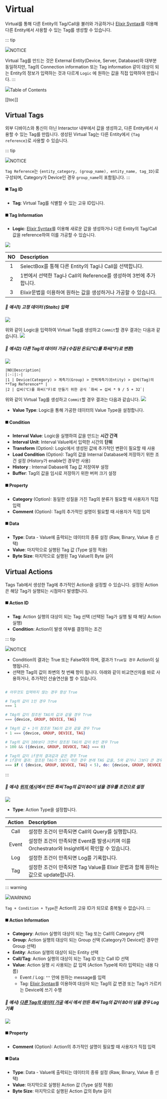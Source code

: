 # Virtual
Virtual를 통해 다른 Entity의 Tag/Call을 불러와 가공하거나 [Elixir Syntax](../elixir/elixirSyntax.md)를 이용해 다른 Entity에서 사용할 수 있는 Tag를 생성할 수 있습니다.

::: tip <p class="custom-block-title"><img src="../../img/icon/tip.svg">NOTICE</p>
Virtual Tag를 만드는 것은 External Entity(Device, Server, Database)와 대부분 동일하지만, Tag의 Connection information 또는 Tag information 같이 대상이 되는 Entity의 정보가 입력하는 것과 다르게 `Logic` 에 원하는 값을 직접 입력하여 만듭니다.
:::

<div class="toc-title"><img src="../../img/icon/list.svg">Table of Contents</div>

[[toc]]

## Virtual Tags
외부 디바이스와 통신이 아닌 Interactor 내부에서 값을 생성하고, 다른 Entity에서 사용할 수 있는 Tag를 만듭니다. 생성된 Virtual Tag는 다른 Entity에서 `{Tag reference}`로 사용할 수 있습니다.

::: tip <p class="custom-block-title"><img src="../../img/icon/tip.svg">NOTICE</p>
`Tag Reference`는 `{entity_category, (group_name), entity_name, tag_ID}`로 구성되며, Category가 Device인 경우 `group_name`이 포함됩니다.
:::


#### :black_medium_square: Tag ID
- **Tag**: Virtual Tag를 식별할 수 있는 고유 ID입니다.

#### :black_medium_square: Tag Information
- **Logic**: [Elixir Syntax](../elixir/elixirSyntax.md)를 이용해 새로운 값을 생성하거나 다른 Entity의 Tag/Call 값을 reference하여 이를 가공할 수 있습니다.
<img src="../../img/internalEntity/logic.png">

  |NO|Description|
  |:-:|:-|
  |1 | SelectBox를 통해 다른 Entity의 Tag나 Call을 선택합니다. |
  |2 | 1번에서 선택한 Tag나 Call의 Reference를 생성하여 3번에 추가합니다. |
  |3 | Elixir문법을 이용하여 원하는 값을 생성하거나 가공할 수 있습니다.|

  ##### :mag_right: 예시1) 고정 데이터 (Staitc) 입력

  <img src="../../img/internalEntity/logic-exam1-1.png">

  위와 같이 Logic을 입력하여 Virtual Tag를 생성하고 `Commit`할 경우 결과는 다음과 같습니다.
  <img src="../../img/internalEntity/logic-exam1-2.png">

  ##### <div id="exam1"> :mag_right: 예시2) 다른 Tag의 데이터 가공 (수집된 온도(℃)를 화씨(°F)로 변환)</div>

  <img src="../../img/internalEntity/logic-exam2-1.png">

    |NO|Description|
    |:-:|:-|
    |1 | Device(Category) > 계측기(Group) > 전력계측기(Entity) > 섭씨(Tag)의 **Tag Reference** |
    |2 | 섭씨(℃)를 화씨(°F)로 만들기 위한 공식 `화씨 = 섭씨 * 9 / 5 + 32`|

  
  위와 같이 Virtual Tag를 생성하고 `Commit`할 경우 결과는 다음과 같습니다.
  <img src="../../img/internalEntity/logic-exam2-2.png">

- **Value Type**: Logic을 통해 가공한 데이터의 Value Type을 설정합니다. 

#### :black_medium_square: Condition
- **Interval Value**: Logic을 실행하여 값을 만드는 **시간 간격**
- **Interval Unit**: Interval Value에서 입력한 시간의 **단위**
- **Transform** (Option): Logic에서 생성된 값에 추가적인 변환이 필요할 때 사용
- **Load Condition** (Option): Tag의 값을 Internal Database에 저장하기 위한 조건 설정 (History가 enable인 경우만 사용)
- **History** : Internal Dabase에 Tag 값 저장여부 설정
- **Buffer**: Tag의 값을 임시로 저장하기 위한 버퍼 크기 설정
#### :black_medium_square: Property
- **Category** (Option): 동일한 성질을 가진 Tag의 분류가 필요할 때 사용자가 직접 입력
- **Comment** (Option): Tag의 추가적인 설명이 필요할 때 사용자가 직접 입력

#### :black_medium_square: Data
- **Type**: Data - Value에 출력되는 데이터의 종류 설정 (Raw, Binary, Value 중 선택)
- **Value**: 마지막으로 실행된 Tag 값 (Type 설정 적용)
- **Byte Size**: 마지막으로 실행된 Tag Value의 Byte 길이


## Virtual Actions
Tags Tab에서 생성한 Tag에 추가적인 Action을 설정할 수 있습니다. 설정된 Action은 해당 Tag가 실행되는 시점마다 발생합니다.

#### :black_medium_square: Action ID
- **Tag**: Action 실행의 대상이 되는 Tag 선택 (선택된 Tag가 실행 될 때 해당 Action 실행)
- **Condition**: Action이 발생 여부를 결정하는 조건

::: tip <p class="custom-block-title"><img src="../../img/icon/tip.svg">NOTICE</p>
- Condition의 결과는 True 또는 False여야 하며, 결과가 `True일 경우` Action이 실행됩니다.
- 선택한 Tag의 값이 좌변의 첫 번째 항이 됩니다. 아래와 같이 비교연산자를 바로 사용하거나, 추가적인 산술연산을 할 수 있습니다.
``` elixir

# 아무것도 입력하지 않는 경우 항상 True

# Tag의 값이 1인 경우 True
=== 1 

# TAg의 값이 참조된 TAG의 값과 같을 경우 True
=== {device, GROUP, DEVICE, TAG}

# TAg의 값 + 1이 참조된 TAG의 값과 같을 경우 True
+ 1 === {device, GROUP, DEVICE, TAG}

# Tag의 값이 100보다 크면서 참조된 TAG의 값이 0인 경우 True
> 100 && ({device, GROUP, DEVOCE, TAG} === 0)

# Tag의 값이 if문의 결과값과 같은 경우 True
# if문의 결과: 참조된 TAG가 5보다 작은 경우 본래 TAG 값을, 5와 같거나 그보다 큰 경우 100을 반환
=== if ( {device, GROUP, DEVOCE, TAG} < 5), do: {device, GROUP, DEVOCE, TAG}, else: 100  
```
:::

##### :mag_right: 예시) <a href="#exam1">위의 예시</a>에서 만든 화씨 Tag의 값이 80이 넘을 경우를 조건으로 설정

<img src="../../img/internalEntity/action-condition.png">

- **Type**: Action Type을 설정합니다.

| Action | Description |
| :-: | :- |
| Call | 설정한 조건이 만족되면 Call의 Query를 실행합니다. |
| Event | 설정한 조건이 만족되면 Event를 발생시키며 이를 Orchestrator와 Insight에서 확인할 수 있습니다. |
| Log | 설정한 조건이 만족되면 Log를 기록합니다. |
| Tag |  설정한 조건이 만족되면 Tag Value를 Elixir 문법과 함께 원하는 값으로 update합니다. |

::: warning <p class="custom-block-title"><img src="../../img/icon/warning.svg">WARNING</p>
`Tag + Condition + Type`은 Action의 고유 ID가 되므로 중복될 수 없습니다.
:::

#### :black_medium_square: Action Information
- **Category**: Action 실행의 대상이 되는 Tag 또는 Call의 Category 선택
- **Group**: Action 실행의 대상이 되는 Group 선택 (Category가 Device인 경우만 Group 선택)
- **Entity**: Action 실행의 대상이 되는 Entity 선택
- **Call/Tag**: Action 실행의 대상이 되는 Tag ID 또는 Call ID 선택
- **Value**: Action 실행 시 사용되는 값 입력 (Action Type에 따라 입력되는 내용 다름)  
  - Event / Log: `""` 안에 원하는 message를 입력  
  - Tag: [Elixir Syntax](../elixir/elixirSyntax.md)를 이용하여 대싱아 되는 Tag의 값 변경 또는 Tag가 가르키는 Device에 쓰기 수행

##### :mag_right: 예시) <a href="#exam1">다른 Tag의 데이터 가공</a> 예시 에서 만든 화씨 Tag의 값이 80이 넘을 경우 Log 기록

<img src="../../img/internalEntity/action-value.png">

#### :black_medium_square: Property
- **Comment** (Option): Action의 추가적인 설명이 필요할 때 사용자가 직접 입력

#### :black_medium_square: Data
- **Type**: Data - Value에 출력되는 데이터의 종류 설정 (Raw, Binary, Value 중 선택)
- **Value**: 마지막으로 실행된 Action 값 (Type 설정 적용)
- **Byte Size**:  마지막으로 실행된 Action 값의 Byte 길이
